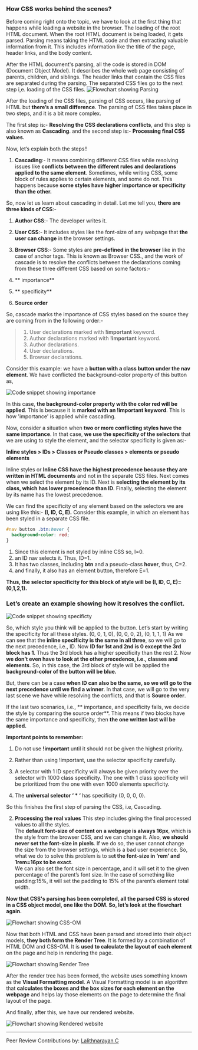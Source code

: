 ### How CSS works behind the scenes?

Before coming right onto the topic, we have to look at the first thing that happens while loading a website in the browser. The loading of the root HTML document. When the root HTML document is being loaded, it gets parsed. Parsing means taking the HTML code and then extracting valuable information from it. This includes information like the title of the page, header links, and the body content.

After the HTML document's parsing, all the code is stored in DOM (Document Object Model). It describes the whole web page consisting of parents, children, and siblings. The header links that contain the CSS files are separated during the parsing. The separated CSS files go to the next step i,e. loading of the CSS files.
![Flowchart showing Parsing](/engineering-education/how-css-works-behind-the-scenes/parsing.png)

After the loading of the CSS files, parsing of CSS occurs, like parsing of HTML but **there’s a small difference**. The parsing of CSS files takes place in two steps, and it is a bit more complex.

The first step is:- **Resolving the CSS declarations conflicts**, and this step is also known as **Cascading**.
and the second step is:- **Processing final CSS values.**

Now, let’s explain both the steps!!

1. **Cascading**:- It means combining different CSS files while resolving issues like **conflicts between the different rules and declarations applied to the same element**. Sometimes, while writing CSS, some block of rules applies to certain elements, and some do not. This happens because **some styles have higher importance or specificity than the other.**

So, now let us learn about cascading in detail.
Let me tell you, **there are three kinds of CSS**:-

1. **Author CSS**:- The developer writes it.
2. **User CSS**:- It includes styles like the font-size of any webpage that **the user can change** in the browser settings.
3. **Browser CSS**:- Some styles are **pre-defined in the browser** like in the case of anchor tags. This is known as Browser CSS., and the work of cascade is to resolve the conflicts between the declarations coming from these three different CSS based on some factors:-

1. ** importance**
2. ** specificity**
3. **Source order**

So, cascade marks the importance of CSS styles based on the source they are coming from in the following order:-

> 1. User declarations marked with **!important** keyword.
> 2. Author declarations marked with **!important** keyword.
> 3. Author declarations.
> 4. User declarations.
> 5. Browser declarations.

Consider this example: we have a **button with a class button under the nav element**. We have conflicted the background-color property of this button as,

![Code snippet showing importance](/engineering-education/how-css-works-behind-the-scenes/importance-code.png)

In this case, **the background-color property with the color red will be applied**. This is because it is **marked with an !important keyword**. This is how 'importance' is applied while cascading.

Now, consider a situation when **two or more conflicting styles have the same importance**. In that case, **we use the specificity of the selectors** that we are using to style the element, and the selector specificity is given as:-

**Inline styles > IDs > Classes or Pseudo classes > elements or pseudo elements**

Inline styles or **Inline CSS have the highest precedence because they are written in HTML documents** and not in the separate CSS files. Next comes when we select the element by its ID. Next is **selecting the element by its class, which has lower precedence than ID**. Finally, selecting the element by its name has the lowest precedence.

We can find the specificity of any element based on the selectors we are using like this:- **(I, ID, C, E).**
Consider this example, in which an element has been styled in a separate CSS file.

```css
#nav button .btn:hover {
  background-color: red;
}
```

1. Since this element is not styled by inline CSS so, I=0.
2. an ID nav selects it. Thus, ID=1.
3. It has two classes, including **btn** and a pseudo-class **hover**, thus, C=2.
4. and finally, it also has an element button, therefore E=1.

**Thus, the selector specificity for this block of style will be (I, ID, C, E)=(0,1,2,1).**

### Let’s create an example showing how it resolves the conflict.

![Code snippet showing specificty](/engineering-education/how-css-works-behind-the-scenes/specificity-code.png)

So, which style you think will be applied to the button. Let’s start by writing the specificity for all these styles.
(0, 0, 1, 0),
(0, 0, 0, 2),
(0, 1, 1, 1)
As we can see that the **inline specificity is the same in all three**, so we will go to the next precedence, i.e., ID. Now **ID for 1st and 2nd is 0 except the 3rd block has 1**. Thus the 3rd block has a higher specificity than the rest 2. Now **we don’t even have to look at the other precedence, i.e., classes and elements**.
So, in this case, the 3rd block of style will be applied the **background-color of the button will be blue.**

But, there can be a case **when ID can also be the same, so we will go to the next precedence until we find a winner**.
In that case, we will go to the very last scene we have while resolving the conflicts, and that is **Source order**.

If the last two scenarios, i.e., ** importance, and specificity fails, we decide the style by comparing the source order**. This means if two blocks have the same importance and specificity, then **the one written last will be applied.**

**Important points to remember:**

1. Do not use **!important** until it should not be given the highest priority.

2. Rather than using !important, use the selector specificity carefully.

3. A selector with 1 ID specificity will always be given priority over the selector with 1000 class specificity. The one with 1 class specificity will be prioritized from the one with even 1000 elements specificity.

4. The **universal selector ‘ \* ‘** has specificity (0, 0, 0, 0).

So this finishes the first step of parsing the CSS, i.e, Cascading.

2. **Processing the real values**
   This step includes giving the final processed values to all the styles.<br>
   The **default font-size of content on a webpage is always 16px**, which is the style from the browser CSS, and we can change it.
   Also, **we should never set the font-size in pixels**. If we do so, the user cannot change the size from the browser settings, which is a bad user experience.
   So, what we do to solve this problem is to se**t the font-size in ‘rem’ and 1rem=16px to be exact**.<br>
   We can also set the font size in percentage, and it will set it to the given percentage of the parent’s font size.
   In the case of something like padding:15%, it will set the padding to 15% of the parent’s element total width.

**Now that CSS's parsing has been completed, all the parsed CSS is stored in a CSS object model, one like the DOM. So, let’s look at the flowchart again.**

![Flowchart showing CSS-OM](/engineering-education/how-css-works-behind-the-scenes/css-om.png)

Now that both HTML and CSS have been parsed and stored into their object models, **they both form the Render Tree**. It is formed by a combination of HTML DOM and CSS-OM. It is **used to calculate the layout of each element** on the page and help in rendering the page.

![Flowchart showing Render Tree](/engineering-education/how-css-works-behind-the-scenes/render-tree.png)

After the render tree has been formed, the website uses something known as the **Visual Formatting model**. A Visual Formatting model is an algorithm that **calculates the boxes and the box sizes for each element on the webpage** and helps lay those elements on the page to determine the final layout of the page.

And finally, after this, we have our rendered website.

![Flowchart showing Rendered website](/engineering-education/how-css-works-behind-the-scenes/rendered-website.png)


---
Peer Review Contributions by: [Lalithnarayan C](/engineering-education/authors/lalithnarayan-c/)
